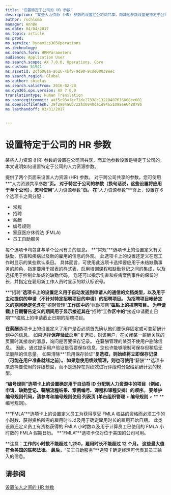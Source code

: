 ```yaml
---
title: "设置特定于公司的 HR 参数"
description: "某些人力资源 (HR) 参数的设置在公司间共享，而其他参数设置是特定于公司的。 本文说明如何设置特定于公司的人力资源参数。"
author: rschloma
manager: AnnBe
ms.date: 04/04/2017
ms.topic: article
ms.prod: 
ms.service: Dynamics365Operations
ms.technology: 
ms.search.form: HRMParameters
audience: Application User
ms.search.scope: AX 7.0.0, Operations, Core
ms.custom: 51941
ms.assetid: 2cfb061a-a616-4bf9-9d98-9cde00039eec
ms.search.region: Global
ms.author: shielas
ms.search.validFrom: 2016-02-28
ms.dyn365.ops.version: AX 7.0.0
translationtype: Human Translation
ms.sourcegitcommit: aaf5c93a1ac71de27338c13218407616808ee001
ms.openlocfilehash: 39f2904a6b722ad0048ba1d94651098ee642079b
ms.lasthandoff: 03/31/2017


---
```


# <a name="set-up-company-specific-hr-parameters"></a>设置特定于公司的 HR 参数

某些人力资源 (HR) 参数的设置在公司间共享，而其他参数设置是特定于公司的。 本文说明如何设置特定于公司的人力资源参数。

提供了两个页面来设置人力资源 (HR) 参数。 对于跨公司共享的参数，您可使用**“人力资源共享参数”**页。 对于特定于公司的参数（换句话说，这些设置将应用于单个公司），您可使用**“人力资源参数”**页。 在**“人力资源参数”**页上，设置在 6 个选项卡之间分配：

-   常规
-   招聘
-   薪酬
-   编号规则
-   家庭医疗休假法 (FMLA)
-   员工自助服务

每个选项卡均包含与单个公司有关的信息。 **“常规”**选项卡上的设置定义有关缺勤、伤害和疾病以及新的雇用的信息的外观。 此选项卡上的设置还定义在您工作时显示的某些默认条目。 具体而言，可使用此选项卡选择要应用于未结缺勤事务的颜色、指定要用于报表的样式表，启用培训课程和缺勤登记之间的集成，以及选择用于控制此集成的缺勤代码。 您还可以指示伤害和疾病案例事件的保留时长，并指定在雇用新工作人员时显示的默认标识号。 

**“招聘”**选项卡上的设置定义用于自动发送到申请人的通信的文档类型，以及用于主动提供的申请（不针对特定招聘项目的申请）的招聘项目。 为招聘项目帐龄定义的期间确定包含在**“招聘管理”**工作区中的**“帐龄项目”**磁贴上的招聘项目。 为申请截止日期警告定义的期间用于显示接近其在**“招聘”**工作区中的**“接近申请截止日期”**磁贴上的申请截止日期的招聘项目。 

**在薪酬**选项卡上的设置定义了用户是否必须首先确认他们要保存固定或可变薪酬计划中的信息。 如果选择**保存验证**启用"复选框，则该用户，在关闭某一薪酬关联的页面时其接收的消息，询问是否要保存记录。 在薪酬管理的某页不使用户删除信息。 因此，通过提示用户验证是否要保存信息，您也许能够限制可保存但稍后无法删除的信息量。 如果清除**“启用保存验证”**复选框，则始终将立即保存记录（可能在用户准备就绪之前）。 如果您使用绩效管理，则也可使用**“薪酬”**选项卡来选择要使用的评级模型，而不是选择在对绩效进行评级时分配给薪酬计划的模型。 

**“编号规则”**选项卡上的设置确定用于自动将 ID 分配到人力资源中的项目（例如，申请、缺勤登记、薪酬流程结果、案例编号、课程和课程安排）的顺序。 要维护编号规则代码，请参考和编号规则使用** **列表页 (单击**组织管理** &gt; **编号规则** &gt; ** **编号规则)。 

**“FMLA”**选项卡上的设置定义员工为获得享受 FMLA 权益的资格而必须工作的小时数、获得资格所需的雇用时长以及用于确定雇用时长的雇用开始日期。 此类设置还定义员工有资格获得的 FMLA 小时数以及用于计算员工已使用的 FMLA 小时数的 FMLA 假期日历。 **“FMLA”**选项卡仅对位于美国的公司可用。 

**注意：**工作的小时数不能超过 1,250，雇用时长不能超过 12 个月。 这些最大值符合美国的联邦法律。 最后，**“员工自助服务”**选项卡确定经理可代表其员工输入的信息。

<a name="see-also"></a>请参阅
--------

[设置法人之间的 HR 参数](set-up-hr-parameters-across-legal-entities.md)


